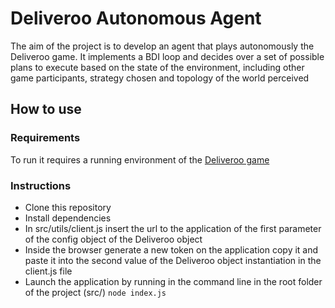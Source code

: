 # Deliveroo Autonomous Agent
The aim of the project is to develop an agent that plays autonomously the Deliveroo game. 
It implements a BDI loop and decides over a set of possible plans to execute based on the 
state of the environment, including other game participants, strategy chosen and topology of the world perceived

## How to use

### Requirements 
To run it requires a running environment of the [Deliveroo game](https://deliveroojs.onrender.com)

### Instructions
* Clone this repository
* Install dependencies
* In src/utils/client.js insert the url to the application of the first parameter of the config object of the Deliveroo object
* Inside the browser generate a new token on the application copy it and paste it into the second value of the Deliveroo object instantiation in the client.js file
* Launch the application by running in the command line in the root folder of the project (src/) ```node index.js```
